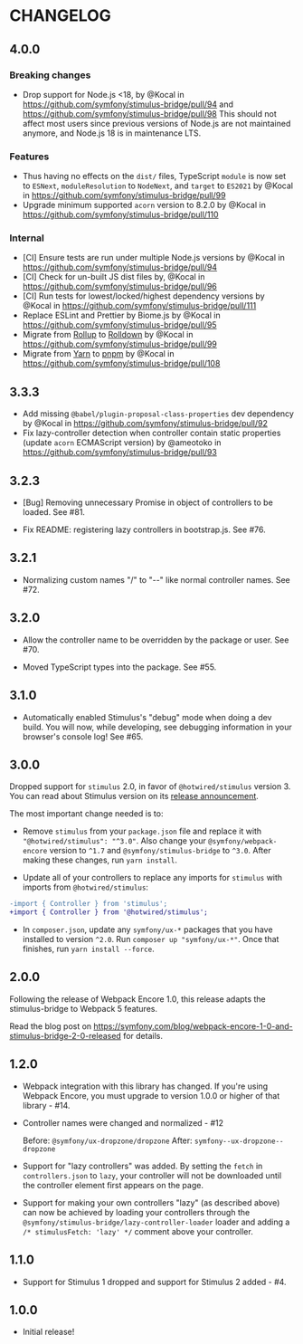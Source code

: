 # CHANGELOG

## 4.0.0

### Breaking changes

* Drop support for Node.js <18, by @Kocal in https://github.com/symfony/stimulus-bridge/pull/94 and https://github.com/symfony/stimulus-bridge/pull/98
  This should not affect most users since previous versions of Node.js are not maintained anymore, and Node.js 18 is in maintenance LTS.

### Features

* Thus having no effects on the `dist/` files, TypeScript `module` is now set to `ESNext`, `moduleResolution` to `NodeNext`, and `target` to `ES2021` by @Kocal in https://github.com/symfony/stimulus-bridge/pull/99
* Upgrade minimum supported `acorn` version to 8.2.0 by @Kocal in https://github.com/symfony/stimulus-bridge/pull/110

### Internal

* [CI] Ensure tests are run under multiple Node.js versions by @Kocal in https://github.com/symfony/stimulus-bridge/pull/94
* [CI] Check for un-built JS dist files by, @Kocal in https://github.com/symfony/stimulus-bridge/pull/96
* [CI] Run tests for lowest/locked/highest dependency versions by @Kocal in https://github.com/symfony/stimulus-bridge/pull/111
* Replace ESLint and Prettier by Biome.js by @Kocal in https://github.com/symfony/stimulus-bridge/pull/95
* Migrate from [Rollup](https://rollupjs.org/) to [Rolldown](https://rolldown.rs/) by @Kocal in https://github.com/symfony/stimulus-bridge/pull/99
* Migrate from [Yarn](https://yarnpkg.com/) to [pnpm](https://pnpm.io/) by @Kocal in https://github.com/symfony/stimulus-bridge/pull/108

## 3.3.3

* Add missing `@babel/plugin-proposal-class-properties` dev dependency by @Kocal in https://github.com/symfony/stimulus-bridge/pull/92
* Fix lazy-controller detection when controller contain static properties (update `acorn` ECMAScript version) by @ameotoko in https://github.com/symfony/stimulus-bridge/pull/93

## 3.2.3

* [Bug] Removing unnecessary Promise in object of controllers to be loaded. See #81.

* Fix README: registering lazy controllers in bootstrap.js. See #76.

## 3.2.1

* Normalizing custom names "/" to "--" like normal controller names. See #72.

## 3.2.0

* Allow the controller name to be overridden by the package or user. See #70.

* Moved TypeScript types into the package. See #55.

## 3.1.0

* Automatically enabled Stimulus's "debug" mode when doing a dev build. You will
  now, while developing, see debugging information in your browser's console log!
  See #65.

## 3.0.0

Dropped support for `stimulus` 2.0, in favor of `@hotwired/stimulus` version 3.
You can read about Stimulus version on its [release announcement](https://world.hey.com/hotwired/stimulus-3-c438d432).

The most important change needed is to:

* Remove `stimulus` from your `package.json` file and replace it with `"@hotwired/stimulus": "^3.0"`.
  Also change your `@symfony/webpack-encore` version to `^1.7` and `@symfony/stimulus-bridge` to `^3.0`.
  After making these changes, run `yarn install`.

* Update all of your controllers to replace any imports for `stimulus` with
  imports from `@hotwired/stimulus`:

```diff
-import { Controller } from 'stimulus';
+import { Controller } from '@hotwired/stimulus';
```

* In `composer.json`, update any `symfony/ux-*` packages that you have installed to version `^2.0`.
  Run `composer up "symfony/ux-*"`. Once that finishes, run `yarn install --force`.

## 2.0.0

Following the release of Webpack Encore 1.0, this release adapts the stimulus-bridge to Webpack 5
features.

Read the blog post on https://symfony.com/blog/webpack-encore-1-0-and-stimulus-bridge-2-0-released
for details.

## 1.2.0

* Webpack integration with this library has changed. If you're using
  Webpack Encore, you must upgrade to version 1.0.0 or higher of that
  library - #14.

* Controller names were changed and normalized - #12

  Before: `@symfony/ux-dropzone/dropzone`
  After: `symfony--ux-dropzone--dropzone`

* Support for "lazy controllers" was added. By setting the `fetch`
  in `controllers.json` to `lazy`, your controller will not
  be downloaded until the controller element first appears on the page.

* Support for making your own controllers "lazy" (as described above)
  can now be achieved by loading your controllers through the
  `@symfony/stimulus-bridge/lazy-controller-loader` loader and
  adding a `/* stimulusFetch: 'lazy' */` comment above your controller.

## 1.1.0

* Support for Stimulus 1 dropped and support for Stimulus 2 added - #4.

## 1.0.0

* Initial release!
